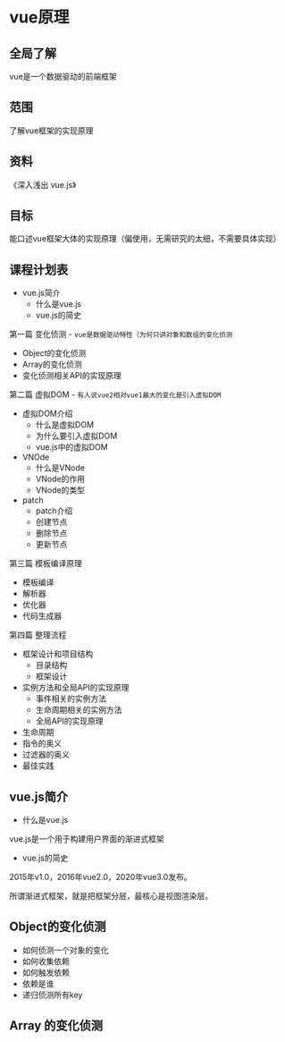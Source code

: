 # vue原理

## 全局了解
vue是一个数据驱动的前端框架

## 范围
了解vue框架的实现原理

## 资料
《深入浅出 vue.js》

## 目标
能口述vue框架大体的实现原理（偏使用，无需研究的太细，不需要具体实现）

## 课程计划表
* vue.js简介
    * 什么是vue.js
    * vue.js的简史

第一篇 变化侦测 - `vue是数据驱动特性（为何只讲对象和数组的变化侦测`

* Object的变化侦测
* Array的变化侦测
* 变化侦测相关API的实现原理

第二篇 虚拟DOM - `有人说vue2相对vue1最大的变化是引入虚拟DOM`

* 虚拟DOM介绍
    * 什么是虚拟DOM
    * 为什么要引入虚拟DOM
    * vue.js中的虚拟DOM
* VNOde
    * 什么是VNode
    * VNode的作用
    * VNode的类型
* patch
    * patch介绍
    * 创建节点
    * 删除节点
    * 更新节点

第三篇 模板编译原理

* 模板编译
* 解析器
* 优化器
* 代码生成器
   
第四篇 整理流程

* 框架设计和项目结构
    * 目录结构
    * 框架设计
* 实例方法和全局API的实现原理
    * 事件相关的实例方法
    * 生命周期相关的实例方法
    * 全局API的实现原理
* 生命周期
* 指令的奥义
* 过滤器的奥义
* 最佳实践

## vue.js简介
* 什么是vue.js

vue.js是一个用于构建用户界面的渐进式框架

* vue.js的简史

2015年v1.0，2016年vue2.0，2020年vue3.0发布。

所谓渐进式框架，就是把框架分层，最核心是视图渲染层。

## Object的变化侦测
* 如何侦测一个对象的变化
* 如何收集依赖
* 如何触发依赖
* 依赖是谁
* 递归侦测所有key

## Array 的变化侦测


